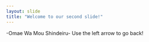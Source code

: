 ```yaml
---
layout: slide
title: "Welcome to our second slide!"
---
```

-Omae Wa Mou Shindeiru-
Use the left arrow to go back!
